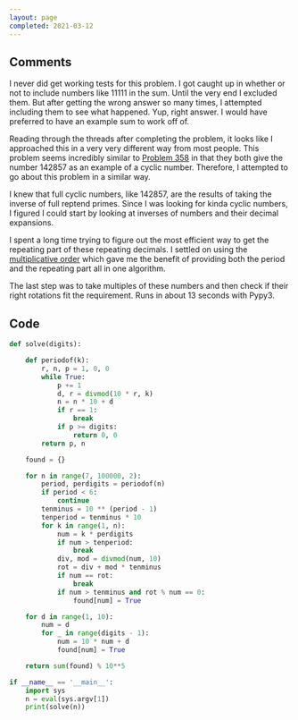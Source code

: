 ```yaml
---
layout: page
completed: 2021-03-12
---
```


## Comments

I never did get working tests for this problem.  I got caught up in whether or
not to include numbers like 11111 in the sum.  Until the very end I excluded
them.  But after getting the wrong answer so many times, I attempted including
them to see what happened.  Yup, right answer.  I would have preferred to have
an example sum to work off of.

Reading through the threads after completing the problem, it looks like I
approached this in a very very different way from most people.  This problem
seems incredibly similar to [Problem 358](358) in that they both give the
number 142857 as an example of a cyclic number.  Therefore, I attempted to go
about this problem in a similar way.

I knew that full cyclic numbers, like 142857, are the results of taking the
inverse of full reptend primes.  Since I was looking for kinda cyclic numbers,
I figured I could start by looking at inverses of numbers and their decimal
expansions.

I spent a long time trying to figure out the most efficient way to get the
repeating part of these repeating decimals.  I settled on using the
[multiplicative order](https://mathworld.wolfram.com/MultiplicativeOrder.html)
which gave me the benefit of providing both the period and the repeating part
all in one algorithm.

The last step was to take multiples of these numbers and then check if their
right rotations fit the requirement.  Runs in about 13 seconds with Pypy3.

## Code

```python
def solve(digits):

    def periodof(k):
        r, n, p = 1, 0, 0
        while True:
            p += 1
            d, r = divmod(10 * r, k)
            n = n * 10 + d
            if r == 1:
                break
            if p >= digits:
                return 0, 0
        return p, n

    found = {}

    for n in range(7, 100000, 2):
        period, perdigits = periodof(n)
        if period < 6:
            continue
        tenminus = 10 ** (period - 1)
        tenperiod = tenminus * 10
        for k in range(1, n):
            num = k * perdigits
            if num > tenperiod:
                break
            div, mod = divmod(num, 10)
            rot = div + mod * tenminus
            if num == rot:
                break
            if num > tenminus and rot % num == 0:
                found[num] = True

    for d in range(1, 10):
        num = d
        for _ in range(digits - 1):
            num = 10 * num + d
            found[num] = True

    return sum(found) % 10**5

if __name__ == '__main__':
    import sys
    n = eval(sys.argv[1])
    print(solve(n))
```
